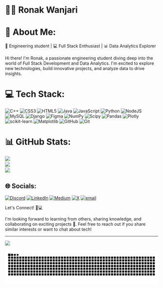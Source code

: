 # 🧑‍💻 Ronak Wanjari

# 💫 About Me:
🚀 Engineering student | 💻 Full Stack Enthusiast | 📊 Data Analytics Explorer<br><br>Hi there! I'm Ronak, a passionate engineering student diving deep into the world of Full Stack Development and Data Analytics.  I'm excited to explore new technologies, build innovative projects, and analyze data to drive insights.

# 💻 Tech Stack:
![C++](https://img.shields.io/badge/c++-%2300599C.svg?style=for-the-badge&logo=c%2B%2B&logoColor=white) ![CSS3](https://img.shields.io/badge/css3-%231572B6.svg?style=for-the-badge&logo=css3&logoColor=white) ![HTML5](https://img.shields.io/badge/html5-%23E34F26.svg?style=for-the-badge&logo=html5&logoColor=white) ![Java](https://img.shields.io/badge/java-%23ED8B00.svg?style=for-the-badge&logo=openjdk&logoColor=white) ![JavaScript](https://img.shields.io/badge/javascript-%23323330.svg?style=for-the-badge&logo=javascript&logoColor=%23F7DF1E) ![Python](https://img.shields.io/badge/python-3670A0?style=for-the-badge&logo=python&logoColor=ffdd54) ![NodeJS](https://img.shields.io/badge/node.js-6DA55F?style=for-the-badge&logo=node.js&logoColor=white) ![MySQL](https://img.shields.io/badge/mysql-4479A1.svg?style=for-the-badge&logo=mysql&logoColor=white) ![Django](https://img.shields.io/badge/django-%23092E20.svg?style=for-the-badge&logo=django&logoColor=white) ![Figma](https://img.shields.io/badge/figma-%23F24E1E.svg?style=for-the-badge&logo=figma&logoColor=white) ![NumPy](https://img.shields.io/badge/numpy-%23013243.svg?style=for-the-badge&logo=numpy&logoColor=white) ![Scipy](https://img.shields.io/badge/SciPy-%230C55A5.svg?style=for-the-badge&logo=scipy&logoColor=%white) ![Pandas](https://img.shields.io/badge/pandas-%23150458.svg?style=for-the-badge&logo=pandas&logoColor=white) ![Plotly](https://img.shields.io/badge/Plotly-%233F4F75.svg?style=for-the-badge&logo=plotly&logoColor=white) ![scikit-learn](https://img.shields.io/badge/scikit--learn-%23F7931E.svg?style=for-the-badge&logo=scikit-learn&logoColor=white) ![Matplotlib](https://img.shields.io/badge/Matplotlib-%23ffffff.svg?style=for-the-badge&logo=Matplotlib&logoColor=black) ![GitHub](https://img.shields.io/badge/github-%23121011.svg?style=for-the-badge&logo=github&logoColor=white) ![Git](https://img.shields.io/badge/git-%23F05033.svg?style=for-the-badge&logo=git&logoColor=white)
# 📊 GitHub Stats:
![](https://github-readme-stats.vercel.app/api?username=ronakwanjari&theme=dark&hide_border=false&include_all_commits=false&count_private=false)<br/>
![](https://nirzak-streak-stats.vercel.app/?user=ronakwanjari&theme=dark&hide_border=false)<br/>
![](https://github-readme-stats.vercel.app/api/top-langs/?username=ronakwanjari&theme=dark&hide_border=false&include_all_commits=false&count_private=false&layout=compact)

## 🌐 Socials:
[![Discord](https://img.shields.io/badge/Discord-%237289DA.svg?logo=discord&logoColor=white)](https://discord.gg/ronak5901) [![LinkedIn](https://img.shields.io/badge/LinkedIn-%230077B5.svg?logo=linkedin&logoColor=white)](https://linkedin.com/in/ronak-wanjari-656140251) [![Medium](https://img.shields.io/badge/Medium-12100E?logo=medium&logoColor=white)](https://medium.com/@@ronakwanjari22) [![X](https://img.shields.io/badge/X-black.svg?logo=X&logoColor=white)](https://x.com/@RonakWanjari) [![email](https://img.shields.io/badge/Email-D14836?logo=gmail&logoColor=white)](mailto:ronakwanjari22@gmail.com) 

Let's Connect! 🤝💻

I'm looking forward to learning from others, sharing knowledge, and collaborating on exciting projects 🚀. Feel free to reach out if you share similar interests or want to chat about tech!

---
[![](https://visitcount.itsvg.in/api?id=ronakwanjari&icon=0&color=0)](https://visitcount.itsvg.in)

<!-- Proudly created with GPRM ( https://gprm.itsvg.in ) -->


![snake gif](https://github.com/ronakwanjari/ronakwanjari/blob/output/github-snake-dark.svg)
